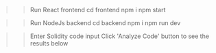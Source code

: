 >> Run React frontend
cd frontend
npm i
npm start

>> Run NodeJs backend
cd backend
npm i
npm run dev

>> Enter Solidity code input
>> Click 'Analyze Code' button to see the results below
